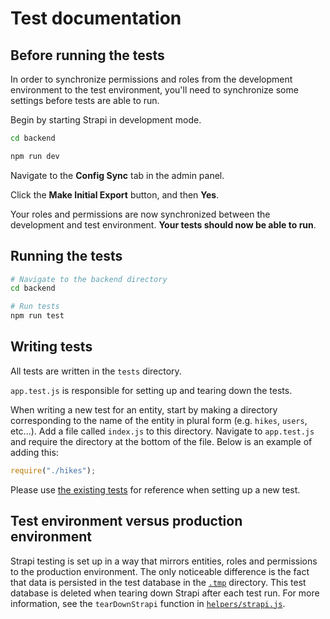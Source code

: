 # Test documentation

## Before running the tests

In order to synchronize permissions and roles from the development environment to the test environment, you'll need to synchronize some settings before tests are able to run.

Begin by starting Strapi in development mode.

```sh
cd backend

npm run dev
```

Navigate to the **Config Sync** tab in the admin panel.

Click the **Make Initial Export** button, and then **Yes**.

Your roles and permissions are now synchronized between the development and test environment. **Your tests should now be able to run**.

## Running the tests

```sh
# Navigate to the backend directory
cd backend

# Run tests
npm run test
```

## Writing tests

All tests are written in the `tests` directory.

`app.test.js` is responsible for setting up and tearing down the tests.

When writing a new test for an entity, start by making a directory corresponding to the name of the entity in plural form (e.g. `hikes`, `users`, etc...). Add a file called `index.js` to this directory. Navigate to `app.test.js` and require the directory at the bottom of the file. Below is an example of adding this:

```js
require("./hikes");
```

Please use [the existing tests](../tests/hikes/index.js) for reference when setting up a new test.

## Test environment versus production environment

Strapi testing is set up in a way that mirrors entities, roles and permissions to the production environment. The only noticeable difference is the fact that data is persisted in the test database in the [`.tmp`](../.tmp/) directory. This test database is deleted when tearing down Strapi after each test run. For more information, see the `tearDownStrapi` function in [`helpers/strapi.js`](../tests/helpers/strapi.js).
